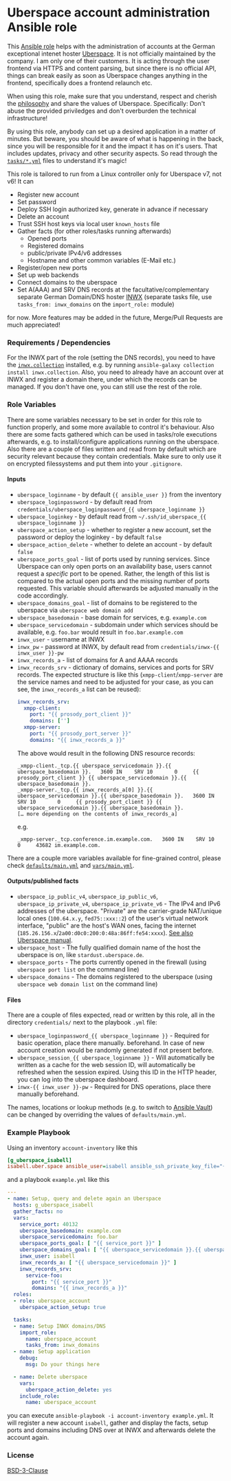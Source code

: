 # Uberspace account administration Ansible role

This [Ansible role](https://docs.ansible.com/ansible/latest/user_guide/playbooks_reuse_roles.html) helps with the administration of accounts at the German exceptional intenet hoster [Uberspace](https://uberspace.de/). It is not officially maintained by the company. I am only one of their customers. It is acting through the user frontend via HTTPS and content parsing, but since there is no official API, things can break easily as soon as Uberspace changes anything in the frontend, specifically does a frontend relaunch etc.

When using this role, make sure that you understand, respect and cherish the [philosophy](https://wiki.uberspace.de/philosophy) and share the values of Uberspace. Specifically: Don't abuse the provided priviledges and don't overburden the technical infrastructure!

By using this role, anybody can set up a desired application in a matter of minutes. But beware, you should be aware of what is happening in the back, since you will be responsible for it and the impact it has on it's users. That includes updates, privacy and other security aspects. So read through the [`tasks/*.yml`](tasks/) files to understand it's magic!

This role is tailored to run from a Linux controller only for Uberspace v7, not v6! It can
* Register new account
* Set password
* Deploy SSH login authorized key, generate in advance if necessary
* Delete an account
* Trust SSH host keys via local user `known_hosts` file
* Gather facts (for other roles/tasks running afterwards)
  * Opened ports
  * Registered domains
  * public/private IPv4/v6 addresses
  * Hostname and other common variables (E-Mail etc.)
* Register/open new ports
* Set up web backends
* Connect domains to the uberspace
* Set A(AAA) and SRV DNS records at the facultative/complementary separate German Domain/DNS hoster [INWX](https://www.inwx.de/de/)  (separate tasks file, use `tasks_from: inwx_domains` on the `import_role:` module)

for now. More features may be added in the future, Merge/Pull Requests are much appreciated!

### Requirements / Dependencies

For the INWX part of the role (setting the DNS records), you need to have the [`inwx.collection`](https://github.com/inwx/ansible-collection) installed, e.g. by running `ansible-galaxy collection install inwx.collection`. Also, you need to already have an account over at INWX and register a domain there, under which the records can be managed. If you don't have one, you can still use the rest of the role.

### Role Variables

There are some variables necessary to be set in order for this role to function properly, and some more available to control it's behaviour. Also there are some facts gathered which can be used in tasks/role executions afterwards, e.g. to install/configure applications running on the uberspace. Also there are a couple of files written and read from by default which are security relevant because they contain credentials. Make sure to only use it on encrypted filessystems and put them into your `.gitignore`.

#### Inputs
* `uberspace_loginname` - by default `{{ ansible_user }}` from the inventory
* `uberspace_loginpassword` - by default read from `credentials/uberspace_loginpassword_{{ uberspace_loginname }}`
* `uberspace_loginkey` - by default read from `~/.ssh/id_uberspace_{{ uberspace_loginname }}`
* `uberspace_action_setup` - whether to register a new account, set the password or deploy the loginkey - by default `false`
* `uberspace_action_delete` - whether to delete an account - by default `false`
* `uberspace_ports_goal` - list of ports used by running services. Since Uberspace can only open ports on an availability base, users cannot request a *specific* port to be opened. Rather, the length of this list is compared to the actual open ports and the missing number of ports requested. This variable should afterwards be adjusted manually in the code accordingly.
* `uberspace_domains_goal` - list of domains to be registered to the uberspace via `uberspace web domain add`
* `uberspace_basedomain` - base domain for services, e.g. `example.com`
* `uberspace_servicedomain` - subdomain under which services should be available, e.g. `foo.bar` would result in `foo.bar.example.com`
* `inwx_user` - username at INWX
* `inwx_pw` - password at INWX, by default read from `credentials/inwx-{{ inwx_user }}-pw`
* `inwx_records_a` - list of domains for A and AAAA records
* `inwx_records_srv` - dictionary of domains, services and ports for SRV records. The expected structure is like this (`xmpp-client`/`xmpp-server` are the service names and need to be adjusted for your case, as you can see, the `inwx_records_a` list can be reused):
  ```yml
  inwx_records_srv:
    xmpp-client:
      port: "{{ prosody_port_client }}"
      domains: ['']
    xmpp-server:
      port: "{{ prosody_port_server }}"
      domains: "{{ inwx_records_a }}"
  ```
  The above would result in the following DNS resource records:
  ```
  _xmpp-client._tcp.{{ uberspace_servicedomain }}.{{ uberspace_basedomain }}.   3600 IN    SRV 10       0     {{ prosody_port_client }} {{ uberspace_servicedomain }}.{{ uberspace_basedomain }}.
  _xmpp-server._tcp.{{ inwx_records_a[0] }}.{{ uberspace_servicedomain }}.{{ uberspace_basedomain }}.   3600 IN    SRV 10       0     {{ prosody_port_client }} {{ uberspace_servicedomain }}.{{ uberspace_basedomain }}.
  [… more depending on the contents of inwx_records_a]
  ```
  e.g.
  ```
  _xmpp-server._tcp.conference.im.example.com.   3600 IN    SRV 10       0     43682 im.example.com.
  ```
There are a couple more variables available for fine-grained control, please check [`defaults/main.yml`](defaults/main.yml) and [`vars/main.yml`](vars/main.yml).

#### Outputs/published facts
* `uberspace_ip_public_v4`, `uberspace_ip_public_v6`, `uberspace_ip_private_v4`, `uberspace_ip_private_v6` - The IPv4 and IPv6 addresses of the uberspace. "Private" are the carrier-grade NAT/unique local ones (`100.64.x.y`, `fed75::xxx::2`) of the user's virtual network interface, "public" are the host's WAN ones, facing the internet (`185.26.156.x`/`2a00:d0c0:200:0:48a:86ff:fe54:xxxx`). [See also Uberspace manual](https://manual.uberspace.de/en/background-network.html#network-namespaces).
* `uberspace_host` - The fully qualified domain name of the host the uberspace is on, like `stardust.uberspace.de`.
* `uberspace_ports` - The ports currently opened in the firewall (using `uberspace port list` on the command line)
* `uberspace_domains` - The domains registered to the uberspace (using `uberspace web domain list` on the command line)

#### Files
There are a couple of files expected, read or written by this role, all in the directory `credentials/` next to the playbook `.yml` file:
* `uberspace_loginpassword_{{ uberspace_loginname }}` - Required for basic operation, place there manually. beforehand. In case of new account creation would be randomly generated if not present before.
* `uberspace_session_{{ uberspace_loginname }}` - Will automatically be written as a cache for the web session ID, will automatically be refreshed when the session expired. Using this ID in the HTTP header, you can log into the uberspace dashboard.
* `inwx-{{ inwx_user }}-pw` - Required for DNS operations, place there manually beforehand.

The names, locations or lookup methods (e.g. to switch to [Ansible Vault](https://docs.ansible.com/ansible/latest/user_guide/vault.html)) can be changed by overriding the values of `defaults/main.yml`.

### Example Playbook

Using an inventory `account-inventory` like this
```ini
[g_uberspace_isabell]
isabell.uber.space ansible_user=isabell ansible_ssh_private_key_file="{{ uberspace_loginkey_path }}"
```
and a playbook `example.yml` like this
```yml
---
- name: Setup, query and delete again an Uberspace
  hosts: g_uberspace_isabell
  gather_facts: no
  vars:
    service_port: 40132
    uberspace_basedomain: example.com
    uberspace_servicedomain: foo.bar
    uberspace_ports_goal: [ "{{ service_port }}" ]
    uberspace_domains_goal: [ "{{ uberspace_servicedomain }}.{{ uberspace_basedomain }}" ]
    inwx_user: isabell
    inwx_records_a: [ "{{ uberspace_servicedomain }}" ]
    inwx_records_srv:
      service-foo:
        port: "{{ service_port }}"
        domains: "{{ inwx_records_a }}"
  roles:
  - role: uberspace_account
    uberspace_action_setup: true

  tasks:
  - name: Setup INWX domains/DNS
    import_role:
      name: uberspace_account
      tasks_from: inwx_domains
  - name: Setup application
    debug:
      msg: Do your things here

  - name: Delete uberspace
    vars:
      uberspace_action_delete: yes
    include_role:
      name: uberspace_account
```
you can execute `ansible-playbook -i account-inventory example.yml`. It will register a new account `isabell`, gather and display the facts, setup ports and domains including DNS over at INWX and afterwards delete the account again.

### License

[BSD-3-Clause](https://opensource.org/licenses/BSD-3-Clause)
